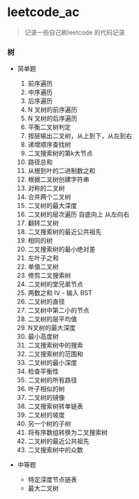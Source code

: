 # leetcode_ac
> 记录一些自己刷leetcode 的代码记录

### 树
+ 简单题
	1. 前序遍历
	2. 中序遍历
	3. 后序遍历
	4. N 叉树的前序遍历
	5. N 叉树的后序遍历
	6. 平衡二叉树判定
	7. 按层输出二叉树，从上到下，从左到右
	8. 递增顺序查找树
	9. 二叉搜索树的第k大节点
	10. 路径总和
	11. 从根到叶的二进制数之和
	12. 根据二叉树创建字符串
	13. 对称的二叉树
	14. 合并两个二叉树
	15. 二叉树的最大深度
	16. 二叉树的层次遍历 自底向上 从左向右
	17. 翻转二叉树
	18. 二叉搜索树的最近公共祖先
	19. 相同的树
	20. 二叉搜索树的最小绝对差
	21. 左叶子之和
	22. 单值二叉树
	23. 修剪二叉搜索树
	24. 二叉树的堂兄弟节点
	25. 两数之和 IV - 输入 BST
	26. 二叉树的直径
	27. 二叉树中第二小的节点
	28. 二叉树的层平均值
	29. N叉树的最大深度
	30. 最小高度树
	31. 二叉搜索树中的搜索
	32. 二叉搜索树的范围和
	33. 二叉树的最小深度
	34. 检查平衡性
	35. 二叉树的所有路径
	36. 叶子相似的树
	37. 二叉树的镜像
	38. 二叉搜索树转单链表
	39. 二叉树的坡度
	40. 另一个树的子树
	41. 将有序数组转换为二叉搜索树
	42. 二叉树的最近公共祖先
	43. 二叉搜索树中的众数

+ 中等题
	* 特定深度节点链表
	* 最大二叉树